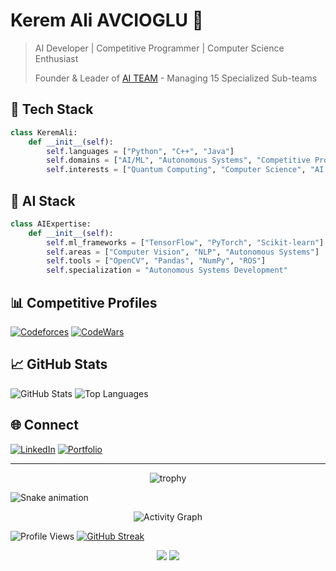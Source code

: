# Kerem Ali AVCIOGLU 🚀

> AI Developer | Competitive Programmer | Computer Science Enthusiast
> 
> Founder & Leader of [AI TEAM](https://github.com/itumtalaiteam) - Managing 15 Specialized Sub-teams

## 🤖 Tech Stack
```python
class KeremAli:
    def __init__(self):
        self.languages = ["Python", "C++", "Java"]
        self.domains = ["AI/ML", "Autonomous Systems", "Competitive Programming"]
        self.interests = ["Quantum Computing", "Computer Science", "AI Research"]
```

## 🧠 AI Stack
```python
class AIExpertise:
    def __init__(self):
        self.ml_frameworks = ["TensorFlow", "PyTorch", "Scikit-learn"]
        self.areas = ["Computer Vision", "NLP", "Autonomous Systems"]
        self.tools = ["OpenCV", "Pandas", "NumPy", "ROS"]
        self.specialization = "Autonomous Systems Development"
```


## 📊 Competitive Profiles
[![Codeforces](https://img.shields.io/badge/Codeforces-KeremAli-blue)](https://codeforces.com/profile/KeremAli)
[![CodeWars](https://img.shields.io/badge/Codewars-Kerem__Ali-red)](https://www.codewars.com/users/Kerem_Ali)

## 📈 GitHub Stats
![GitHub Stats](https://github-readme-stats.vercel.app/api?username=Kerem-Ali&show_icons=true&theme=radical)
![Top Languages](https://github-readme-stats.vercel.app/api/top-langs/?username=Kerem-Ali&layout=compact&theme=radical)

## 🌐 Connect
[![LinkedIn](https://img.shields.io/badge/LinkedIn-kerem--ali-blue)](https://linkedin.com/in/kerem-ali)
[![Portfolio](https://img.shields.io/badge/Portfolio-Website-green)](https://keremali.pythonanywhere.com)

---

<p align="center">
  <img src="https://github-profile-trophy.vercel.app/?username=Kerem-Ali&theme=radical&row=1&column=6" alt="trophy">
</p>

![Snake animation](https://github.com/Kerem-Ali/Kerem-Ali/blob/output/github-contribution-grid-snake.svg)

<div align="center">
  <img src="https://github-readme-activity-graph.vercel.app/graph?username=Kerem-Ali&theme=react-dark" alt="Activity Graph">
</div>

![Profile Views](https://komarev.com/ghpvc/?username=Kerem-Ali&color=brightgreen&style=for-the-badge)
[![GitHub Streak](https://github-readme-streak-stats.herokuapp.com/?user=Kerem-Ali&theme=radical)](https://git.io/streak-stats)

<p align="center">
<img src="https://img.shields.io/badge/FORGED%20BY-ETERNAL%20WISDOM%20⚔️-blue?style=for-the-badge"/>
<img src="https://img.shields.io/badge/UNLEASHED%20BY-PRIMORDIAL%20FORCES%20⚡-800000?style=for-the-badge"/>
</p>
